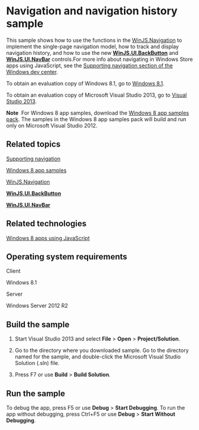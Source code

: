 Navigation and navigation history sample
========================================

This sample shows how to use the functions in the [WinJS.Navigation](http://msdn.microsoft.com/library/windows/apps/br229778) to implement the single-page navigation model, how to track and display navigation history, and how to use the new [**WinJS.UI.BackButton**](http://msdn.microsoft.com/library/windows/apps/dn255082) and [**WinJS.UI.NavBar**](http://msdn.microsoft.com/library/windows/apps/dn301893) controls.For more info about navigating in Windows Store apps using JavaScript, see the [Supporting navigation section of the Windows dev center](http://msdn.microsoft.com/library/windows/apps/hh452761).

To obtain an evaluation copy of Windows 8.1, go to [Windows 8.1](http://go.microsoft.com/fwlink/p/?linkid=301696).

To obtain an evaluation copy of Microsoft Visual Studio 2013, go to [Visual Studio 2013](http://go.microsoft.com/fwlink/p/?linkid=301697).

**Note**  For Windows 8 app samples, download the [Windows 8 app samples pack](http://go.microsoft.com/fwlink/p/?LinkId=301698). The samples in the Windows 8 app samples pack will build and run only on Microsoft Visual Studio 2012.

Related topics
--------------

[Supporting navigation](http://msdn.microsoft.com/library/windows/apps/hh452761)

[Windows 8 app samples](http://go.microsoft.com/fwlink/p/?LinkID=227694)

[WinJS.Navigation](http://msdn.microsoft.com/library/windows/apps/br229778)

[**WinJS.UI.BackButton**](http://msdn.microsoft.com/library/windows/apps/dn255082)

[**WinJS.UI.NavBar**](http://msdn.microsoft.com/library/windows/apps/dn301893)

Related technologies
--------------------

[Windows 8 apps using JavaScript](http://msdn.microsoft.com/library/windows/apps/br211385)

Operating system requirements
-----------------------------

Client

Windows 8.1

Server

Windows Server 2012 R2

Build the sample
----------------

1.  Start Visual Studio 2013 and select **File** \> **Open** \> **Project/Solution**.

2.  Go to the directory where you downloaded sample. Go to the directory named for the sample, and double-click the Microsoft Visual Studio Solution (.sln) file.

3.  Press F7 or use **Build** \> **Build Solution**.

Run the sample
--------------

To debug the app, press F5 or use **Debug** \> **Start Debugging**. To run the app without debugging, press Ctrl+F5 or use **Debug** \> **Start Without Debugging**.

